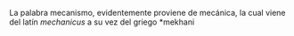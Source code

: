 La palabra mecanismo, evidentemente proviene de mecánica, la cual viene del latín *mechanicus* a su vez del griego *mekhani